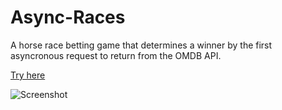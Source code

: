 # Async-Races

A horse race betting game that determines a winner by the first asyncronous request to return from the OMDB API.

[Try here](https://mountmike.github.io/Async-Races) 

![Screenshot](https://github.com/mountmike/Async-Races/images/screenshot1.png)